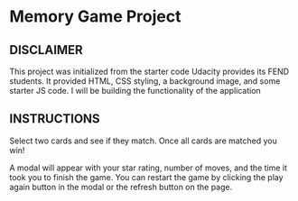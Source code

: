 # Memory Game Project


## DISCLAIMER

This project was initialized from the starter code Udacity provides its FEND students. It provided HTML, CSS styling, a background image, and some starter JS code.
I will be building the functionality of the application

## INSTRUCTIONS

Select two cards and see if they match. Once all cards are matched you win!

A modal will appear with your star rating, number of moves, and the time it took you to finish the game. You can restart the game by clicking the play again button in the modal or the refresh button on the page.
